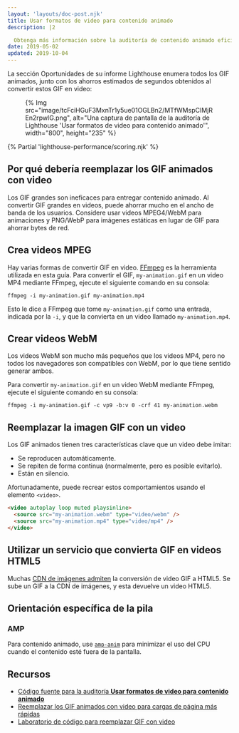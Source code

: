```yaml
---
layout: 'layouts/doc-post.njk'
title: Usar formatos de video para contenido animado
description: |2

  Obtenga más información sobre la auditoría de contenido animado eficiente.
date: 2019-05-02
updated: 2019-10-04
---
```


La sección Oportunidades de su informe Lighthouse enumera todos los GIF animados, junto con los ahorros estimados de segundos obtenidos al convertir estos GIF en video:

<figure>{% Img src="image/tcFciHGuF3MxnTr1y5ue01OGLBn2/MTfWMspCIMjREn2rpwlG.png", alt="Una captura de pantalla de la auditoría de Lighthouse 'Usar formatos de video para contenido animado'", width="800", height="235" %}</figure>

{% Partial 'lighthouse-performance/scoring.njk' %}

## Por qué debería reemplazar los GIF animados con video

Los GIF grandes son ineficaces para entregar contenido animado. Al convertir GIF grandes en videos, puede ahorrar mucho en el ancho de banda de los usuarios. Considere usar videos MPEG4/WebM para animaciones y PNG/WebP para imágenes estáticas en lugar de GIF para ahorrar bytes de red.

## Crea videos MPEG

Hay varias formas de convertir GIF en video. [FFmpeg](https://ffmpeg.org/) es la herramienta utilizada en esta guía. Para convertir el GIF, `my-animation.gif` en un video MP4 mediante FFmpeg, ejecute el siguiente comando en su consola:

`ffmpeg -i my-animation.gif my-animation.mp4`

Esto le dice a FFmpeg que tome `my-animation.gif` como una entrada, indicada por la `-i`, y que la convierta en un video llamado `my-animation.mp4`.

## Crear videos WebM

Los videos WebM son mucho más pequeños que los videos MP4, pero no todos los navegadores son compatibles con WebM, por lo que tiene sentido generar ambos.

Para convertir `my-animation.gif` en un video WebM mediante FFmpeg, ejecute el siguiente comando en su consola:

`ffmpeg -i my-animation.gif -c vp9 -b:v 0 -crf 41 my-animation.webm`

## Reemplazar la imagen GIF con un video

Los GIF animados tienen tres características clave que un video debe imitar:

- Se reproducen automáticamente.
- Se repiten de forma continua (normalmente, pero es posible evitarlo).
- Están en silencio.

Afortunadamente, puede recrear estos comportamientos usando el elemento `<video>`.

```html
<video autoplay loop muted playsinline>
  <source src="my-animation.webm" type="video/webm" />
  <source src="my-animation.mp4" type="video/mp4" />
</video>
```

## Utilizar un servicio que convierta GIF en videos HTML5

Muchas [CDN de imágenes admiten](https://web.dev/articles/image-cdns) la conversión de video GIF a HTML5. Se sube un GIF a la CDN de imágenes, y esta devuelve un video HTML5.

## Orientación específica de la pila

### AMP

Para contenido animado, use [`amp-anim`](https://amp.dev/documentation/components/amp-anim/) para minimizar el uso del CPU cuando el contenido esté fuera de la pantalla.

## Recursos

- [Código fuente para la auditoría **Usar formatos de video para contenido animado**](https://github.com/GoogleChrome/lighthouse/blob/master/lighthouse-core/audits/byte-efficiency/efficient-animated-content.js)
- [Reemplazar los GIF animados con video para cargas de página más rápidas](https://web.dev/articles/replace-gifs-with-videos)
- [Laboratorio de código para reemplazar GIF con video](https://web.dev/codelab-replace-gifs-with-video)
